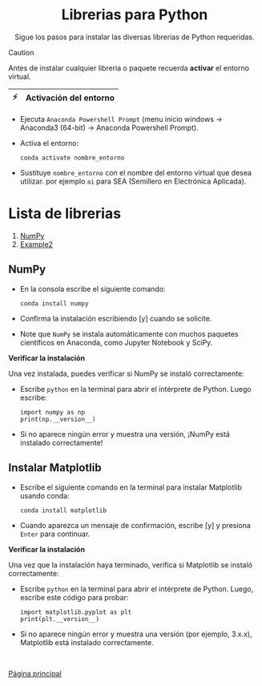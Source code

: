 <div  align="center">
    
# Librerias para Python

Sigue los pasos para instalar las diversas librerias de Python requeridas.

</div>

> [!CAUTION]
> Antes de instalar cualquier libreria o paquete recuerda **activar** el entorno virtual.

| :zap: | **Activación del entorno** |
|-------|:---------------------------|

- Ejecuta `Anaconda Powershell Prompt` (menu inicio windows &rarr;  Anaconda3 (64-bit) &rarr; Anaconda Powershell Prompt).
- Activa el entorno:

    ```console
   conda activate nombre_entorno
   ```

- Sustituye `nombre_entorno` con el nombre del entorno virtual que desea utilizar. por ejemplo `ai` para SEA (Semillero en Electrónica Aplicada).

# Lista de librerias
1. [NumPy](#NumPy)
2. [Example2](#example2)


  
## NumPy

- En la consola escribe el siguiente comando:

  ```console
  conda install numpy
  ```

- Confirma la instalación escribiendo [y] cuando se solicite.

- Note que `NumPy` se instala automáticamente con muchos paquetes científicos en Anaconda, como Jupyter Notebook y SciPy.

**Verificar la instalación**

Una vez instalada, puedes verificar si NumPy se instaló correctamente:

- Escribe `python` en la terminal para abrir el intérprete de Python. Luego escribe:

  ```console
  import numpy as np
  print(np.__version__)
  ```
  
- Si no aparece ningún error y muestra una versión, ¡NumPy está instalado correctamente!

## Instalar Matplotlib

- Escribe el siguiente comando en la terminal para instalar Matplotlib usando conda:

  ```console
  conda install matplotlib
  ```

- Cuando aparezca un mensaje de confirmación, escribe [y] y presiona `Enter` para continuar.

**Verificar la instalación**

Una vez que la instalación haya terminado, verifica si Matplotlib se instaló correctamente:

- Escribe `python` en la terminal para abrir el intérprete de Python. Luego, escribe este código para probar:

  ```console
  import matplotlib.pyplot as plt
  print(plt.__version__)
  ```
  
- Si no aparece ningún error y muestra una versión (por ejemplo, 3.x.x), Matplotlib está instalado correctamente.

<br/>

[Página principal](../../README.md)

